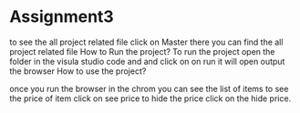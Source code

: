 # Assignment3

to see the all project related file click on Master there you can find the all project related file
How to Run the project?
To run the project open the folder in the visula studio code and and click on on run it will open output the browser 
How to use the project?

once you run the browser in the chrom you can see the list of items to see the price of item click on see price to hide the price click on the hide price.
